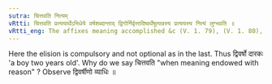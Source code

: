 ```yaml
---
sutra: चित्तवति नित्यम्
vRtti: चित्तवति प्रत्ययार्थेऽभिधेये वर्षशब्दान्ताद् द्विगोर्निर्वृत्तादिष्वर्थेषूत्पन्नस्य प्रत्ययस्य नित्यं लुग्भवति ॥
vRtti_eng: The affixes meaning accomplished &c (V. 1. 79), (V. 1. 80), are necessarily elided after the word _varsha_ forming a _Dvigu_, when it refers to a being endowed with reason.
---
```

Here the elision is compulsory and not optional as in the last. Thus द्विवर्षो दारकः 'a boy two years old'. Why do we say चित्तवति "when meaning endowed with reason" ? Observe द्विवर्षीणो व्याधिः ॥
